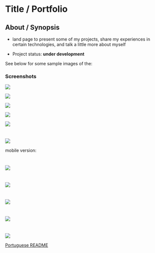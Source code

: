 # Title / Portfolio

## About / Synopsis

* land page to present some of my projects, share my experiences in certain technologies, and talk a little more about myself

* Project status: **under development**





See below for some sample images of the:

### Screenshots
![](./src/assets/desktop-about.png)

![](./src/assets/desktop-contact.png)

![](./src/assets/desktop-main.png)

![](./src/assets/desktop-repos.png)

![](./src/assets/desktop-skills.png)
#
![](./src/assets/desktop-menu-open.png)


mobile version:

#
![](./src/assets/card-skill.png)
#
![](./src/assets/mobile-top.png)
#
![](./src/assets/mobile-menu-active.png)
#
![](./src/assets/mobile-repos.png)
#
![](./src/assets/form.png)






[Portuguese README](./README-PT.md)
